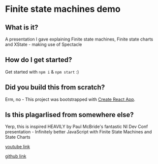 # Finite state machines demo

## What is it?

A presentation I gave explaining Finite state machines, Finite state charts and XState - making use of Spectacle

## How do I get started?

Get started with `npm i` & `npm start` :)

## Did you build this from scratch?

Erm, no - This project was bootstrapped with [Create React App](https://github.com/facebook/create-react-app).

## Is this plagarlised from somewhere else?

Yerp, this is inspired HEAVILY by Paul McBride's fantastic NI Dev Conf presentation - Infinitely better JavaScript with Finite State Machines and State Charts

[youtube link](https://www.youtube.com/watch?v=sXeFfCFntOw)

[github link](https://github.com/ThePaulMcBride)
